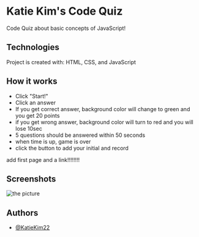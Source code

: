 
# Katie Kim's Code Quiz

Code Quiz about basic concepts of JavaScript!

 



## Technologies

Project is created with:
HTML, CSS, and JavaScript


## How it works

- Click "Start!"
- Click an answer 
- If you get correct answer, background color will change to green and you get 20 points
- if you get wrong answer, background color will turn to red and you will lose 10sec
- 5 questions should be answered within 50 seconds
- when time is up, game is over
- click the button to add your initial and record

add first page and a link!!!!!!!!


## Screenshots

![the picture](images/Code_Quiz-firstpage.png)


## Authors

- [@KatieKim22](https://github.com/KatieKim22)

